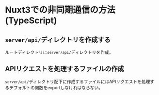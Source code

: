 # Nuxt3での非同期通信の方法(TypeScript)

## `server/api/`ディレクトリを作成する

ルートディレクトリに`server/api/`ディレクトリを作成。

## APIリクエストを処理するファイルの作成

`server/api/`ディレクトリ配下に作成するファイルにはAPIリクエストを処理するデフォルトの関数をexportしなければならない。